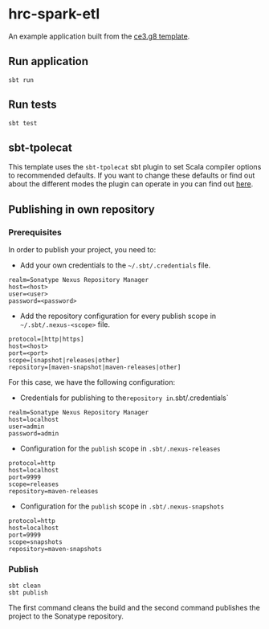 # hrc-spark-etl

An example application built from the [ce3.g8 template](https://github.com/typelevel/ce3.g8).

## Run application

```shell
sbt run
```

## Run tests

```shell
sbt test
```

## sbt-tpolecat

This template uses the `sbt-tpolecat` sbt plugin to set Scala compiler options to recommended defaults. If you want to
change these defaults or find out about the different modes the plugin can operate in you can find
out [here](https://github.com/typelevel/sbt-tpolecat/).

## Publishing in own repository

### Prerequisites

In order to publish your project, you need to:

- Add your own credentials to the `~/.sbt/.credentials` file.

```text
realm=Sonatype Nexus Repository Manager
host=<host>
user=<user>
password=<password>
```

- Add the repository configuration for every publish scope in `~/.sbt/.nexus-<scope>` file.

```text
protocol=[http|https]
host=<host>
port=<port>
scope=[snapshot|releases|other]
repository=[maven-snapshot|maven-releases|other]
```

For this case, we have the following configuration:

* Credentials for publishing to the` repository in `.sbt/.credentials`

```text
realm=Sonatype Nexus Repository Manager
host=localhost
user=admin
password=admin
```

* Configuration for the `publish` scope in `.sbt/.nexus-releases`

```text
protocol=http
host=localhost
port=9999
scope=releases
repository=maven-releases
```

* Configuration for the `publish` scope in `.sbt/.nexus-snapshots`

```text
protocol=http
host=localhost
port=9999
scope=snapshots
repository=maven-snapshots
```

### Publish


```shell
sbt clean
sbt publish
```

The first command cleans the build and the second command publishes the project to the Sonatype repository.